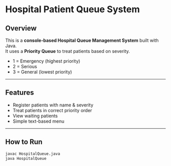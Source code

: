 # Hospital Patient Queue System
##  Overview
This is a **console-based Hospital Queue Management System** built with Java.  
It uses a **Priority Queue** to treat patients based on severity.

- 1 = Emergency (highest priority)
- 2 = Serious
- 3 = General (lowest priority)
---
##  Features
- Register patients with name & severity
- Treat patients in correct priority order
- View waiting patients
- Simple text-based menu
---
##  How to Run
```bash
javac HospitalQueue.java
java HospitalQueue
